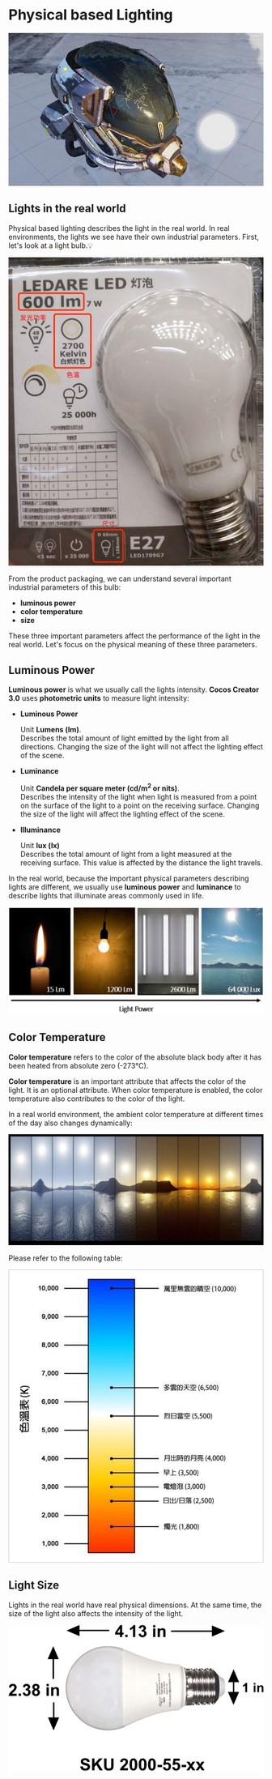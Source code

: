 # Physical based Lighting

![pbr lighting](pbr-lighting.jpg)

## Lights in the real world

Physical based lighting describes the light in the real world. In real environments, the lights we see have their own industrial parameters. First, let's look at a light bulb.💡

![light bulb size](light-bulb.jpg)

From the product packaging, we can understand several important industrial parameters of this bulb:

  - **luminous power**
  - **color temperature**
  - **size**

These three important parameters affect the performance of the light in the real world. Let's focus on the physical meaning of these three parameters.

## Luminous Power

**Luminous power** is what we usually call the lights intensity. __Cocos Creator 3.0__ uses **photometric units** to measure light intensity:

- **Luminous Power**

  Unit **Lumens (lm)**.<br>
  Describes the total amount of light emitted by the light from all directions. Changing the size of the light will not affect the lighting effect of the scene.

- **Luminance**

  Unit **Candela per square meter (cd/m<sup>2</sup> or nits)**.<br>
  Describes the intensity of the light when light is measured from a point on the surface of the light to a point on the receiving surface. Changing the size of the light will affect the lighting effect of the scene.

- **Illuminance**

  Unit **lux (lx)**<br>
  Describes the total amount of light from a light measured at the receiving surface. This value is affected by the distance the light travels.

In the real world, because the important physical parameters describing lights are different, we usually use **luminous power** and **luminance** to describe lights that illuminate areas commonly used in life.

![light power](light-power.jpg)

## Color Temperature

**Color temperature** refers to the color of the absolute black body after it has been heated from absolute zero (-273°C).

**Color temperature** is an important attribute that affects the color of the light. It is an optional attribute. When color temperature is enabled, the color temperature also contributes to the color of the light.

In a real world environment, the ambient color temperature at different times of the day also changes dynamically:

![color temp of day](color-temp-of-day.jpg)

Please refer to the following table:

![kelvin](kelvin.jpg)

## Light Size

Lights in the real world have real physical dimensions. At the same time, the size of the light also affects the intensity of the light.

![light bulb size](light-bulb-size.png)
